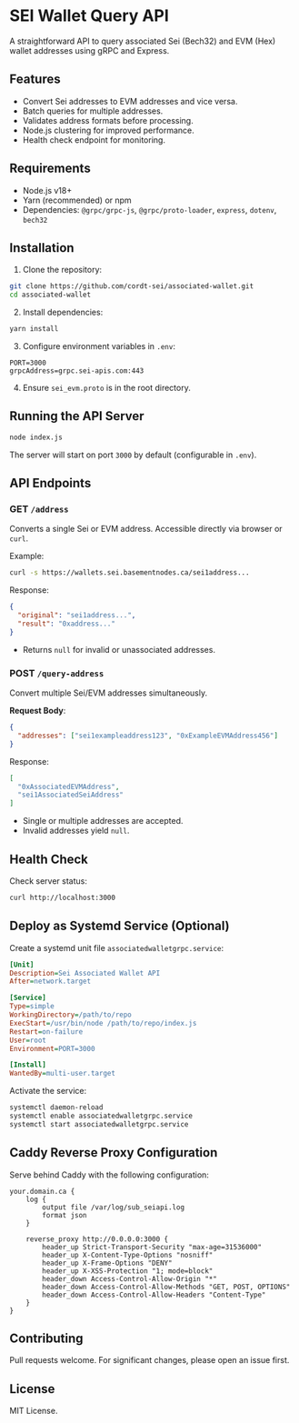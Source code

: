 # SEI Wallet Query API

A straightforward API to query associated Sei (Bech32) and EVM (Hex) wallet addresses using gRPC and Express.

## Features
- Convert Sei addresses to EVM addresses and vice versa.
- Batch queries for multiple addresses.
- Validates address formats before processing.
- Node.js clustering for improved performance.
- Health check endpoint for monitoring.

## Requirements
- Node.js v18+
- Yarn (recommended) or npm
- Dependencies: `@grpc/grpc-js`, `@grpc/proto-loader`, `express`, `dotenv`, `bech32`

## Installation

1. Clone the repository:

```bash
git clone https://github.com/cordt-sei/associated-wallet.git
cd associated-wallet
```

2. Install dependencies:

```bash
yarn install
```

3. Configure environment variables in `.env`:

```env
PORT=3000
grpcAddress=grpc.sei-apis.com:443
```

4. Ensure `sei_evm.proto` is in the root directory.

## Running the API Server

```bash
node index.js
```

The server will start on port `3000` by default (configurable in `.env`).

## API Endpoints

### GET `/address`

Converts a single Sei or EVM address. Accessible directly via browser or `curl`.

Example:

```bash
curl -s https://wallets.sei.basementnodes.ca/sei1address...
```

Response:

```json
{
  "original": "sei1address...",
  "result": "0xaddress..."
}
```

- Returns `null` for invalid or unassociated addresses.

### POST `/query-address`

Convert multiple Sei/EVM addresses simultaneously.

**Request Body**:

```json
{
  "addresses": ["sei1exampleaddress123", "0xExampleEVMAddress456"]
}
```

Response:

```json
[
  "0xAssociatedEVMAddress",
  "sei1AssociatedSeiAddress"
]
```

- Single or multiple addresses are accepted.
- Invalid addresses yield `null`.

## Health Check

Check server status:

```bash
curl http://localhost:3000
```

## Deploy as Systemd Service (Optional)

Create a systemd unit file `associatedwalletgrpc.service`:

```ini
[Unit]
Description=Sei Associated Wallet API
After=network.target

[Service]
Type=simple
WorkingDirectory=/path/to/repo
ExecStart=/usr/bin/node /path/to/repo/index.js
Restart=on-failure
User=root
Environment=PORT=3000

[Install]
WantedBy=multi-user.target
```

Activate the service:

```bash
systemctl daemon-reload
systemctl enable associatedwalletgrpc.service
systemctl start associatedwalletgrpc.service
```

## Caddy Reverse Proxy Configuration

Serve behind Caddy with the following configuration:

```caddyfile
your.domain.ca {
    log {
        output file /var/log/sub_seiapi.log
        format json
    }

    reverse_proxy http://0.0.0.0:3000 {
        header_up Strict-Transport-Security "max-age=31536000"
        header_up X-Content-Type-Options "nosniff"
        header_up X-Frame-Options "DENY"
        header_up X-XSS-Protection "1; mode=block"
        header_down Access-Control-Allow-Origin "*"
        header_down Access-Control-Allow-Methods "GET, POST, OPTIONS"
        header_down Access-Control-Allow-Headers "Content-Type"
    }
}
```

## Contributing

Pull requests welcome. For significant changes, please open an issue first.

## License

MIT License.

